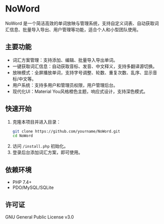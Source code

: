 # NoWord

NoWord 是一个简洁高效的单词放映与管理系统，支持自定义词表、自动获取词汇信息、批量导入导出、用户管理等功能，适合个人和小型团队使用。

## 主要功能
- 词汇方案管理：支持添加、编辑、批量导入导出单词。
- 一键获取词汇信息：自动获取音标、发音、中文释义，支持多翻译源切换。
- 放映模式：全屏播放单词，支持字号调整、轮数、重复次数、乱序、显示音标/中文等。
- 用户系统：支持多用户和管理员权限，用户管理后台。
- 现代化UI：Material You风格橙色主题，响应式设计，支持深色模式。

## 快速开始
1. 克隆本项目并进入目录：
   ```bash
   git clone https://github.com/yourname/NoWord.git
   cd NoWord
   ```
2. 访问 `/install.php` 初始化。
3. 登录后台添加词汇方案，即可使用。

## 依赖环境
- PHP 7.4+
- PDO/MySQL/SQLite

## 许可证
GNU General Public License v3.0
